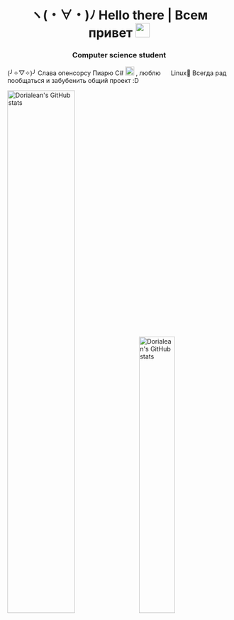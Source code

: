 ### <h1 align="center">ヽ(・∀・)ﾉ Hello there | Всем привет <img src="https://github.com/blackcater/blackcater/raw/main/images/Hi.gif" height="32"/></h1>
<h3 align="center">Computer science student</h3>

(╯✧▽✧)╯ Слава опенсорсу 
Пиарю C# <img src="https://github.com/Dorialean/Dorialean/assets/74202265/56cd4614-18a8-4e79-a505-3c02349c7779" width="20px" height="20px"/> , люблю <img src="https://github.com/Dorialean/Dorialean/assets/74202265/84a0599a-fe3d-4446-be05-8104dd3781ca" width="15px" height="15px"/> Linux🤔
Всегда рад пообщаться и забубенить общий проект :D
<div class='container'>
  <img style="height: auto; width: 55%;" class="img" src="https://github-readme-stats.vercel.app/api?username=Dorialean&theme=synthwave" alt="Dorialean's GitHub stats"/>
  &nbsp;
&nbsp;
  <img style="height: auto; width: 40%;" class="img" src="https://github-readme-stats.vercel.app/api/top-langs/?username=Dorialean&theme=synthwave" alt="Dorialean's GitHub stats"/>
</div>

